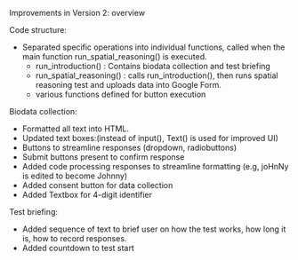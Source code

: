 Improvements in Version 2: overview

Code structure:
* Separated specific operations into individual functions, called when the main function run_spatial_reasoning() is executed.
  * run_introduction() : Contains biodata collection and test briefing
  * run_spatial_reasoning() : calls run_introduction(), then runs spatial reasoning test and uploads data into Google Form.
  * various functions defined for button execution

Biodata collection:
* Formatted all text into HTML.
* Updated text boxes:(instead of input(), Text() is used for improved UI)
* Buttons to streamline responses (dropdown, radiobuttons)
* Submit buttons present to confirm response
* Added code processing responses to streamline formatting (e.g, joHnNy is edited to become Johnny)
* Added consent button for data collection
* Added Textbox for 4-digit identifier

Test briefing:
* Added sequence of text to brief user on how the test works, how long it is, how to record responses.
* Added countdown to test start

